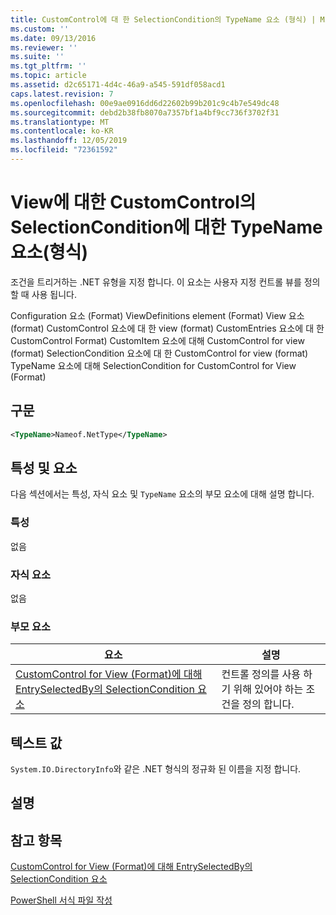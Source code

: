 ```yaml
---
title: CustomControl에 대 한 SelectionCondition의 TypeName 요소 (형식) | Microsoft Docs
ms.custom: ''
ms.date: 09/13/2016
ms.reviewer: ''
ms.suite: ''
ms.tgt_pltfrm: ''
ms.topic: article
ms.assetid: d2c65171-4d4c-46a9-a545-591df058acd1
caps.latest.revision: 7
ms.openlocfilehash: 00e9ae0916dd6d22602b99b201c9c4b7e549dc48
ms.sourcegitcommit: debd2b38fb8070a7357bf1a4bf9cc736f3702f31
ms.translationtype: MT
ms.contentlocale: ko-KR
ms.lasthandoff: 12/05/2019
ms.locfileid: "72361592"
---
```

# <a name="typename-element-for-selectioncondition-for-customcontrol-for-view--format"></a>View에 대한 CustomControl의 SelectionCondition에 대한 TypeName 요소(형식)

조건을 트리거하는 .NET 유형을 지정 합니다. 이 요소는 사용자 지정 컨트롤 뷰를 정의할 때 사용 됩니다.

Configuration 요소 (Format) ViewDefinitions element (Format) View 요소 (format) CustomControl 요소에 대 한 view (format) CustomEntries 요소에 대 한 CustomControl Format) CustomItem 요소에 대해 CustomControl for view (format) SelectionCondition 요소에 대 한 CustomControl for view (format) TypeName 요소에 대해 SelectionCondition for CustomControl for View (Format)

## <a name="syntax"></a>구문

```xml
<TypeName>Nameof.NetType</TypeName>

```

## <a name="attributes-and-elements"></a>특성 및 요소

다음 섹션에서는 특성, 자식 요소 및 `TypeName` 요소의 부모 요소에 대해 설명 합니다.

### <a name="attributes"></a>특성

없음

### <a name="child-elements"></a>자식 요소

없음

### <a name="parent-elements"></a>부모 요소

|요소|설명|
|-------------|-----------------|
|[CustomControl for View (Format)에 대해 EntrySelectedBy의 SelectionCondition 요소](./selectioncondition-element-for-entryselectedby-for-customcontrol-format.md)|컨트롤 정의를 사용 하기 위해 있어야 하는 조건을 정의 합니다.|

## <a name="text-value"></a>텍스트 값

`System.IO.DirectoryInfo`와 같은 .NET 형식의 정규화 된 이름을 지정 합니다.

## <a name="remarks"></a>설명

## <a name="see-also"></a>참고 항목

[CustomControl for View (Format)에 대해 EntrySelectedBy의 SelectionCondition 요소](./selectioncondition-element-for-entryselectedby-for-customcontrol-format.md)

[PowerShell 서식 파일 작성](./writing-a-powershell-formatting-file.md)
